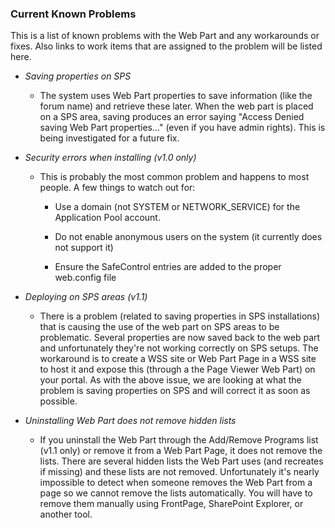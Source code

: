 ### Current Known Problems

This is a list of known problems with the Web Part and any workarounds or fixes. Also links to work items that are assigned to the problem will be listed here.

* _Saving properties on SPS_
	* The system uses Web Part properties to save information (like the forum name) and retrieve these later. When the web part is placed on a SPS area, saving produces an error saying "Access Denied saving Web Part properties..." (even if you have admin rights). This is being investigated for a future fix.

* _Security errors when installing (v1.0 only)_
	* This is probably the most common problem and happens to most people. A few things to watch out for:
		* Use a domain (not SYSTEM or NETWORK_SERVICE) for the Application Pool account.
		* Do not enable anonymous users on the system (it currently does not support it)
		* Ensure the SafeControl entries are added to the proper web.config file

* _Deploying on SPS areas (v1.1)_
	* There is a problem (related to saving properties in SPS installations) that is causing the use of the web part on SPS areas to be problematic. Several properties are now saved back to the web part and unfortunately they're not working correctly on SPS setups. The workaround is to create a WSS site or Web Part Page in a WSS site to host it and expose this (through a the Page Viewer Web Part) on your portal. As with the above issue, we are looking at what the problem is saving properties on SPS and will correct it as soon as possible.

* _Uninstalling Web Part does not remove hidden lists_
	* If you uninstall the Web Part through the Add/Remove Programs list (v1.1 only) or remove it from a Web Part Page, it does not remove the lists. There are several hidden lists the Web Part uses (and recreates if missing) and these lists are not removed. Unfortunately it's nearly impossible to detect when someone removes the Web Part from a page so we cannot remove the lists automatically. You will have to remove them manually using FrontPage, SharePoint Explorer, or another tool.